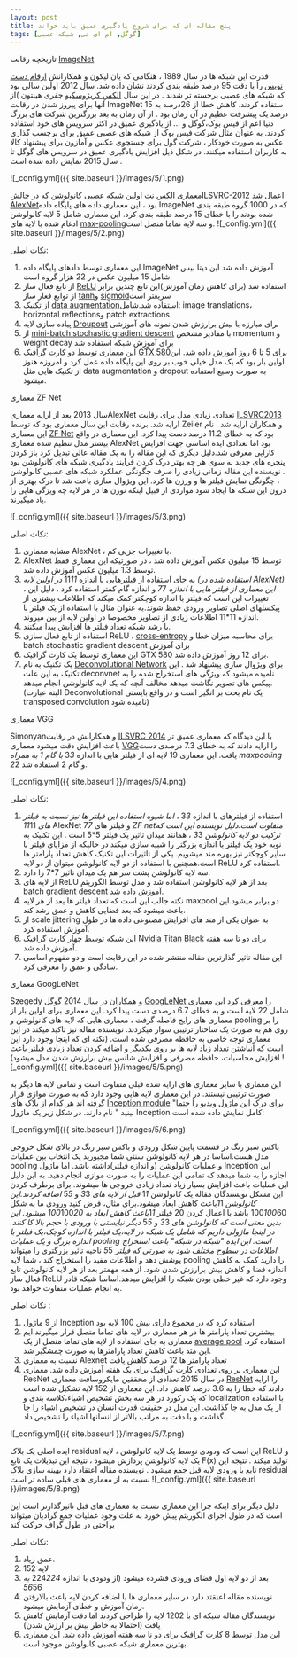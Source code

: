 ```yaml
---
layout: post
title: پنج مقاله ای که برای شروع یادگیری عمیق باید خواند
tags: [گوگل, ام ای تی, شبکه عصبی]
---
```

تاریخچه رقابت [ImageNet](http://www.image-net.org/)

قدرت این شبکه ها در سال 1989 ، هنگامی که یان لیکون و  همکارانش [ارقام دست نویس](yann.lecun.org/exdb/publis/pdf/lecun-89e.pdf) را با دقت 95 درصد طبقه بندی کردند نشان داده شد. سال 2012 اولین سالی بود که شبکه های عصبی برجسته تر شدند . در این سال [الکس کریژوسکی](https://www.cs.toronto.edu/~kriz)و جفری هینتون 
 )از آنها برای پیروز شدن در رقابت ImageNet  ستفاده کردند. کاهش خطا از 26درصد به 15 درصد یک پیشرفت عظیم در آن زمان بود . از آن زمان به بعد بزرگترین شرکت های بزرگ دنیا اعم از فیس بوک،گوگل و ... از یادگیری عمیق در اکثر سرویس های خود استفاده کردند. به عنوان مثال شرکت فیس بوک از شبکه های عصبی عمیق برای برچسب گذاری عکس به صورت خودکار ، شرکت گول برای جستجوی عکس و آمازون برای پیشنهاد کالا به کاربران استفاده میکنند.  در شکل ذیل افزایش یادگیری عمیق در سرویس های گوگل تا سال 2015 نمایش داده شده است .
 
![_config.yml]({{ site.baseurl }}/images/5/1.png)

معماری الکس نت
اولین شبکه عصبی کانولوشن که در چالش[ILSVRC-2012](http://www.image-net.org/challenges/LSVRC/2012/) اعمال شد [AlexNet](http://dl.acm.org/citation.cfm?id=2999257)بود ، این معماری داده های پایگاه داده ImageNet که در 1000 گروه طبقه بندی شده بودند را با خطای 15 درصد طبقه بندی کرد. این معماری شامل 5 لایه کانولوشن ادغام شده با لایه های [max-pooling](https://en.wikipedia.org/wiki/Convolutional_neural_network#Pooling_layer)و سه لایه تماما متصل است.
![_config.yml]({{ site.baseurl }}/images/5/2.png)

نکات اصلی:

1.	این معماری توسط دادهای پایگاه داده ImageNet آموزش داده شد این دیتا بیس شامل 15 میلیون عکس در 22 هزار گروه است.
2.	از تابع فعال ساز [ReLU](https://en.wikipedia.org/wiki/Rectifier_(neural_networks)) استفاده شد (برای کاهش زمان آموزش)این تابع چندین برابر از توابع فعار ساز [tanh](https://en.wikipedia.org/wiki/Hyperbolic_function#Hyperbolic_tangent)و [sigmoid](https://en.wikipedia.org/wiki/Sigmoid_function)سریعتر است
3.	از تکنیک [data augmentation](https://arxiv.org/pdf/1609.08764.pdf)استفاده شد.شامل: image translations، horizontal  reflectionsو patch extractions
4.	پیاده سازی لایه [Droupout](https://www.cs.toronto.edu/~hinton/absps/JMLRdropout.pdf) برای مبارزه با بیش برارزش شدن نمونه های آموزشی
5.	از [mini-batch stochastic gradient descent](https://stats.stackexchange.com/questions/49528/batch-gradient-descent-versus-stochastic-gradient-descent) با مقادیر مشخص momentum و weight decay برای آموزش شبکه استفاده شد
6.	این معماری توسط دو کارت گرافیک [GTX 580](http://www.geforce.com/hardware/desktop-gpus/geforce-gtx-580)برای 5 تا 6 روز آموزش داده شد.
این اولین بار بود که یک مدل خیلی خوب بر روی این پایگاه داده عمل کرد و امروزه هنوز از تکنیک هایی مثل data augmentation  و  dropout به صورت وسیع استفاده میشود.

معماری ZF Net

سال 2013 بعد از ارایه معماریAlexNet  تعدادی زیادی مدل برای رقابت [ILSVRC2013](http://image-net.org/challenges/LSVRC/2013/) ارایه شد. برنده رقابت این سال معماری بود که توسط Zeiler و همکاران ارایه شد . نام این معماری [ZF Net](https://arxiv.org/abs/1311.2901) بود که به خطای 11.2 درصد دست پیدا کرد. این معماری در واقع بیشتر مدل تنظیم شده معماری AlexNet بود اما تعدادی ایده اساسی جهت افزایش کارایی معرفی شد.دلیل دیگری که این مقاله را به یک مقاله عالی تبدیل کرد باز کردن پنجره های جدید به سوی هر چه بهتر درک کردن فرآیند یادگیری شبکه های کانولوشن بود . نویسنده این مقاله زمانی زیادی را صرف چگونگی عملکرد شبکه های عصبی کانولوشن ، چگونگی نمایش فیلتر ها و ورزن ها کرد. این ویژوال سازی باعت شد تا درک بهتری از درون این شبکه ها ایجاد شود مواردی از قبیل اینکه نورن ها در هر لایه چه ویژگی هایی را یاد میگیرند.

![_config.yml]({{ site.baseurl }}/images/5/3.png)

نکات اصلی:

1.	مشابه معماری AlexNet ، با تغییرات جزیی کم.
2.	AlexNet توسط 15 میلیون عکس آموزش داده شد ، در صورتیکه این معماری فقط توسط 1.3 میلیون عکس آموزش داده شد.
3.	به جای استفاده از فیلترهایی با اندازه 11*11 در اولین لایه (استفاده شده در AlexNet) ، این معماری از فیلتر هایی با اندازه 7*7 و اندازه گام   کمتر استفاده کرد . دلیل این تغییرات این است که فیلتر با اندازه کوچکتر کمک میکند که اطلاعات بیشتری از پیکسلهای اصلی تصاویر ورودی حفظ شوند.به عنوان مثال با استفاده از یک فیلتر با اندازه 11*11 اطلاعات زیادی از تصاویر مخصوصا در اولین لایه از بین میروند.
4.	با رشد شبکه تعداد فیلتر ها افزایش پیدا میکنند.
5.	استفاده از تابع فعال سازی ReLU ، [cross-entropy](https://en.wikipedia.org/wiki/Cross_entropy) برای محاسبه میزان خطا و batch stochastic gradient descent برای آموزش
6.	این معماری توسط یک کارت گرافیک GTX 580 برای 12 روز آموزش داده شد.
7.	یک تکنیک به نام [Deconvolutional Network](http://cs.nyu.edu/~fergus/drafts/utexas2.pdf) برای ویژوال سازی پیشنهاد شد . این تکنیک به این علت deconvnet نامیده میشود که ویژگی های استخراج شده را به پیکس های تصویر نگاشت میدهد مخالف آنچه که یک لایه کانولوشن انجام میدهد.(البته عبارت Deconvolutional یک نام بحث بر انگیز است و در واقع بایستی transposed convolution نامیده شود)

معماری VGG

Simonyanو همکارانش در رقابت [ILSVRC 2014](http://www.image-net.org/challenges/LSVRC/2014/) با این دیدگاه که معماری عمیق تر باعث افزایش دقت میشود معماری [VGG](https://arxiv.org/abs/1409.1556)را ارایه دادند که به خطای 7.3 درصدی دست یافت. این معماری 19 لایه ای از فیلتر هایی با اندازه 3*3 با گام 1 به همراه maxpooling 2*2 و گام 2 استفاده شد.

![_config.yml]({{ site.baseurl }}/images/5/4.png)

نکات اصلی:

1.	استفاده از فیلترهای با اندازه 3*3 ، اما شیوه استفاده این فیلتر ها نیز نسبت به فیلتر های 11*11 AlexNet و فیلتر های 7*7  ZF netمتفاوت است.دلیل نویسنده این است که ترکیب دو لایه کانولوشن 3*3 ، همانند میدان تاثیر یک فیلتر 5*5 است . این تکنیک به نوبه خود یک فیلتر با اندازه بزرگتر را شبیه سازی میکند در حالیکه از مزایای فیلتر با سایر کوچکتر نیز بهره مند میشویم. یکی از تاثیرات این تکنیک کاهش تعداد پارامتر ها است.همچنین با استفاده از دو لایه کانولوشن میتوان از دو لایه ReLU استفاده کرد.
2.	 سه لایه کانولوشن پشت سر هم یک میدان تاثیر 7*7 را دارد.
3.	از لایه های ReLU بعد از هر لایه کانولوشن استفاده شد و مدل توسط الگوریتم batch gradient descent آموزش داده شد.
4.	نکته جالب این است که تعداد فیلتر ها یعد از هر لایه maxpool دو برابر میشود.این باعث میشود که بعد فضایی کاهش و عمق رشد کند.
5.	از scale jittering به عنوان یکی از متد های افزایش مصنوعی داده ها در طول آموزش استفاده کرد.
6.	این شبکه توسط چهار کارت گرافیک [Nvidia Titan Black](http://www.nvidia.com/gtx-700-graphics-cards/gtx-titan-black/) برای دو تا سه هفته آموزش داده شد.
7.	این مقاله تاثیر گذارترین مقاله منتشر شده در این رقابت است و دو مفهوم اساسی سادگی و عمق را معرفی کرد. 

معماری GoogLeNet

Szegedy و همکاران در سال 2014 گوگل [GoogLeNet](https://arxiv.org/abs/1409.4842) را معرفی کرد این معماری شامل 22 لایه است و به خطای 6.7 درصدی دست پیدا کرد. این معماری برای اولین بار از معماری های رایج فاصله گرفت ، معماری هایی که لایه های کانولوشن و pooling را بر روی هم به صورت یک ساختار ترتیبی سوار میکردند. نویسنده مقاله نیز تاکید میکند در این معماری توجه خاصی به حافظه مصرفی شده است. (نکته ای که اینجا وجود دارد این است که انباشتن تعداد زیاد لایه ها بر روی یکدیگر و اضافه کردن تعداد زیادی فیلتر باعث افزایش محاسبات، حافظه مصرفی و افزایش شانس بیش برارزش شدن مدل میشود)
![_config.yml]({{ site.baseurl }}/images/5/5.png)

این معماری با سایر معماری های ارایه شده قبلی متفاوت است و تمامی لایه ها دیگر به صورت ترتیبی نیستند. در این معماری لایه هایی وجود دارد که به صورت موازی قرار گرفته اند هر کدام از بلاک های [Inception module](https://www.youtube.com/watch?v=VxhSouuSZDY) "برای درک این ماژول ویدیو را حتما بینید " نام دارند. در شکل زیر یک ماژول Inception کامل نمایش داده شده است:

![_config.yml]({{ site.baseurl }}/images/5/6.png)

باکس سبز رنگ در قسمت پایین شکل ورودی و باکس سبز رنگ در بالای شکل خروجی مدل هست.اساسا در هر لایه کانولوشن سنتی شما مجبورید یک انتخاب بین عملیات pooling و عملیات کانولوشن (و اندازه فیلتر)داشته باشد. اما ماژول Inception این اجازه را به شما میدهد که تمامی این عملیات را به صورت موازی انجام دهید.
به این دلیل این عملیات باعث افزایش بسیار زیاد تعداد زیادی خروجی ها میشوند. برای برطرف کردن این مشکل نویسندگان مقاله یک کانولوشن 1*1 قبل از لایه های 3*3 و 5*5 اضافه کردند.این کانولوشن 1*1باعث کاهش ابعاد میشود.برای مثال، فرض کنید ورودی ما به شکل 100*100*60 باشد با اعمال کردن 20 فیلتر 1*1باعث کاهش ابعاد به 100*100*20 میشود. این بدین معنی است که کانولوشن های 3*3 و 5*5 دیگر نیایستی با ورودی با حجم بالا کا کنند.
در اینجا ماژولی داریم که شامل یک شبکه در لایه،یک فیلتر با اندازه کوچک،یک فیلتر با اندازه بزرگ و یک عملیات pooling است. این ایده "شبکه در شبکه" باعث استخراج اطلاعات در سطوح مختلف شود به صورتی که فیلتر 5*5 ناحیه تاثیر بزرگتری را میتواند پوشش دهد و اطلاعات مفید را استخراج کند ، شما لایه pooling را دارید کمک به کاهش اندازه فضا و کاهش بیش برارزش شدن شود. از همه مهمتر بعد از هر لایه کانولوشن تابع فعال ساز ReLU وجود دارد که غیر خطی بودن شبکه را افزایش میدهد.اساسا شبکه قادر به انجام عملیات متفاوت خواهد بود.

نکات اصلی :

1.	از 9 ماژول Inception استفاده کرد که در مجموع دارای بیش 100 لایه بود
2.	بیشترین تعداد پارامتر ها در هر معماری در لایه های تماما متصل قرار میگیرند.ایم معماری به جای استفاده از لایه های تماما متصل از یک [average pool](https://www.quora.com/What-is-global-average-pooling) استفاده کرد. این متد باعث کاهش تعداد پارامترها به صورت چمشگیر شد.
3.	نسبت به معماری Alexnet تعداد پارامتر ها 12 درصد کاهش یافت
4.	این معماری بر روی تعدادی کارت گرافیک برای یک هفته آموزش داده شد.
معماری ResNet
در سال 2015 تعدادی از محققین مایکروسافت معماری [ResNet](https://arxiv.org/abs/1512.03385) را ارایه دادند که خطا را به 3.6 درصد کاهش داد. این معماری از 152 لایه تشکیل شده است که یک رکورد در هر سه بخش تشخیص اشیاء،کلاسه بندی و localization  با استفاده از یک مدل به جا گذاشت. این مدل در حقیقت قدرت انسان در تشخیص اشیاء را جا گذاشت و با دقت به مراتب بالاتر از انسانها اشیاء را تشخیص داد.

![_config.yml]({{ site.baseurl }}/images/5/7.png)

ایده اصلی یک بلاک residual این است که ودودی نوسط یک لایه کانولوشن ، لایه ReLU و یک لایه کانولوشن پردازش میشود ، نتیجه این تبدیلات یک نابع F(x) تولید میکند . نتیجه این تابع با ورودی لایه قبل جمع میشود . نویسنده مقاله اعتقاد دارد بهینه سازی بلاک residual نسبت به از معماری های قبلی ساده تر است
![_config.yml]({{ site.baseurl }}/images/5/8.png)

دلیل دیگر برای اینکه چرا این معماری نسبت  به معماری های قبل تاثیرگذارتر است این است که در طول اجرای الگوریتم پیش خورد به علت وجود عملیات جمع گرادیان میتواند براحتی در طول گراف حرکت کند

نکات اصلی:

1.	عمق زیاد.
2.	152 لایه
3.	بعد از دو لایه اول فضای ورودی فشرده میشود (از ودودی با اندازه 224*224 به 56*56
4.	نویسنده مقاله اعنقتد دارد در سایر معماری ها با اضافه کردن لایه باعث بالارفتن زمان آموزش و خطای آزمایش میشود.
5.	نویسندگان مقاله شبکه ای با 1202 لایه را طراحی کردند اما دقت آزمایش کاهش یافت (احتمالا به خاطر بیش بر ارزش شدن)
6.	این مدل توسط 8 کارت گرافیک برای دو نا سه هفته آموزش داده شد.
این معماری بهترین معماری شبکه عصبی کانولوشن موجود است.

